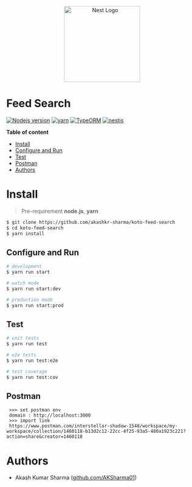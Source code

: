 

<p align="center">
  <a href="http://nestjs.com/" target="blank"><img src="https://nestjs.com/img/logo-small.svg" width="200" alt="Nest Logo" /></a>
</p>


# Feed Search 


[![Nodejs version](https://img.shields.io/badge/nodejs-16.20.0-blue.svg)](https://nodejs.org/en/blog/release/v16.20.0/) 
[![yarn](https://img.shields.io/badge/yarn-1.22.19-%23ff3300.svg)](https://github.com/yarnpkg/yarn#readme)
[![TypeORM](https://img.shields.io/badge/TypeORM-0.3.16-green.svg)](https://github.com/typeorm/typeorm)
[![nestjs](https://img.shields.io/badge/nestjs-9.5.0-%23990099.svg)](https://github.com/nestjs/nest)


__Table of content__
    
- [Install](#install)
- [Configure and Run](#configure-and-run)
- [Test](#test)
- [Postman](#postman)
- [Authors](#authors)


# Install
> Pre-requirement
**node.js**, **yarn**

```bash
$ git clone https://github.com/akashkr-sharma/koto-feed-search
$ cd koto-feed-search
$ yarn install
```

## Configure and Run

```bash
# development
$ yarn run start

# watch mode
$ yarn run start:dev

# production mode
$ yarn run start:prod
```

## Test

```bash
# unit tests
$ yarn run test

# e2e tests
$ yarn run test:e2e

# test coverage
$ yarn run test:cov
```

## Postman
```
 >>> set postman env 
 domain : http://localhost:3000
 >>> import link 
 https://www.postman.com/interstellar-shadow-1548/workspace/my-workspace/collection/1460118-b13d2c12-22cc-4f25-93a5-480a1923c221?action=share&creator=1460118
```

# Authors
- Akash Kumar Sharma ([github.com/AKSharma01](https://github.com/AKSharma01))
